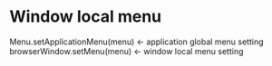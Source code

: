 # Window local menu

Menu.setApplicationMenu(menu) ← application global menu setting
browserWindow.setMenu(menu) ← window local menu setting
